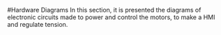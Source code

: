 #Hardware Diagrams
In this section, it is presented the diagrams of electronic circuits made to power and control the motors, to make a HMI and regulate tension.
